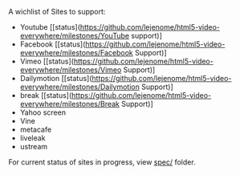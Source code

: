 A wichlist of Sites to support:
  - Youtube
    [[status](https://github.com/lejenome/html5-video-everywhere/milestones/YouTube support)]
  - Facebook
    [[status](https://github.com/lejenome/html5-video-everywhere/milestones/Facebook Support)]
  - Vimeo
    [[status](https://github.com/lejenome/html5-video-everywhere/milestones/Vimeo Support)]
  - Dailymotion
    [[status](https://github.com/lejenome/html5-video-everywhere/milestones/Dailymotion Support)]
  - break
    [[status](https://github.com/lejenome/html5-video-everywhere/milestones/Break Support)]
  - Yahoo screen
  - Vine
  - metacafe
  - liveleak
  - ustream

For current status of sites in progress, view [spec/](spec/) folder.
